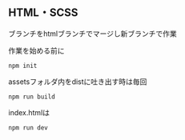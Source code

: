 ## HTML・SCSS
ブランチをhtmlブランチでマージし新ブランチで作業

作業を始める前に
```
npm init
```
assetsフォルダ内をdistに吐き出す時は毎回
```
npm run build
```
index.htmlは
```
npm run dev
```